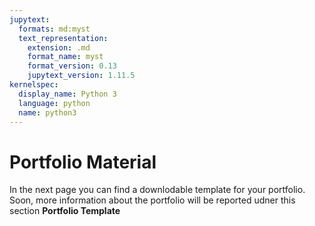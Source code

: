 ```yaml
---
jupytext:
  formats: md:myst
  text_representation:
    extension: .md
    format_name: myst
    format_version: 0.13
    jupytext_version: 1.11.5
kernelspec:
  display_name: Python 3
  language: python
  name: python3
---
```


# <i class="fa-solid fa-file"></i> Portfolio Material 

In the next page you can find a downlodable template for your portfolio.
Soon, more information about the portfolio will be reported udner this section **Portfolio Template**